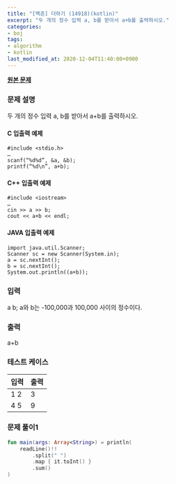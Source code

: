 ```yaml
---
title: "[백준] 더하기 (14918)(kotlin)"
excerpt: "두 개의 정수 입력 a, b를 받아서 a+b를 출력하시오."
categories:
- boj
tags:
- algorithm
- kotlin
last_modified_at: 2020-12-04T11:40:00+0900
---
```



**[원본 문제](https://www.acmicpc.net/problem/14918)**

### 문제 설명

두 개의 정수 입력 a, b를 받아서 a+b를 출력하시오.

#### C 입출력 예제

    #include <stdio.h>
    …
    scanf(“%d%d”, &a, &b);
    printf(“%d\n”, a+b);

#### C++ 입출력 예제

    #include <iostream>
    …
    cin >> a >> b;
    cout << a+b << endl;

#### JAVA 입출력 예제

    import java.util.Scanner;
    Scanner sc = new Scanner(System.in);
    a = sc.nextInt();
    b = sc.nextInt();
    System.out.println((a+b));

### 입력

a b; a와 b는 \-100,000과 100,000 사이의 정수이다.

### 출력

a+b

### 테스트 케이스

|입력|출력|
|-----|-----|
|1 2|3|
|4 5|9|

### 문제 풀이1 
```kotlin
fun main(args: Array<String>) = println(
    readLine()!!
        .split(" ")
        .map { it.toInt() }
        .sum()
)
```